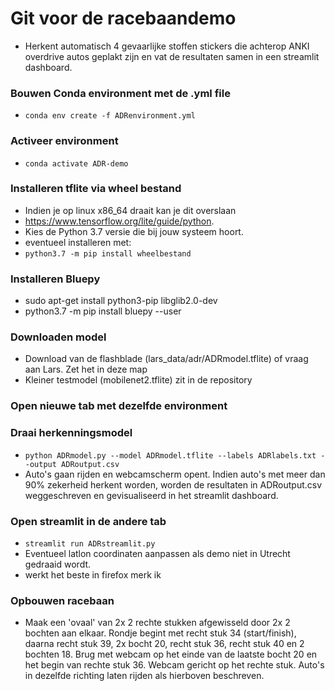 # Git voor de racebaandemo
* Herkent automatisch 4 gevaarlijke stoffen stickers die achterop ANKI overdrive autos geplakt zijn en vat de resultaten samen in een streamlit dashboard.

### Bouwen Conda environment met de .yml file
* `conda env create -f ADRenvironment.yml`

### Activeer environment
* `conda activate ADR-demo`

### Installeren tflite via wheel bestand
* Indien je op linux x86_64 draait kan je dit overslaan
* https://www.tensorflow.org/lite/guide/python.
* Kies de Python 3.7 versie die bij jouw systeem hoort.
* eventueel installeren met:
* `python3.7 -m pip install wheelbestand`

### Installeren Bluepy
* sudo apt-get install python3-pip libglib2.0-dev
* python3.7 -m pip install bluepy --user

### Downloaden model
* Download van de flashblade (lars_data/adr/ADRmodel.tflite) of vraag aan Lars. Zet het in deze map
* Kleiner testmodel (mobilenet2.tflite) zit in de repository

### Open nieuwe tab met dezelfde environment

### Draai herkenningsmodel
* `python ADRmodel.py --model ADRmodel.tflite --labels ADRlabels.txt --output ADRoutput.csv`
* Auto's gaan rijden en webcamscherm opent. Indien auto's met meer dan 90% zekerheid herkent worden, worden de resultaten in ADRoutput.csv weggeschreven en gevisualiseerd in het streamlit dashboard.

### Open streamlit in de andere tab
* `streamlit run ADRstreamlit.py`
* Eventueel latlon coordinaten aanpassen als demo niet in Utrecht gedraaid wordt.
* werkt het beste in firefox merk ik

### Opbouwen racebaan
* Maak een 'ovaal' van 2x 2 rechte stukken afgewisseld door 2x 2 bochten aan elkaar. Rondje begint met recht stuk 34 (start/finish), daarna recht stuk 39, 2x bocht 20, recht stuk 36, recht stuk 40 en 2 bochten 18. Brug met webcam op het einde van de laatste bocht 20 en het begin van rechte stuk 36. Webcam gericht op het rechte stuk. Auto's in dezelfde richting laten rijden als hierboven beschreven. 







